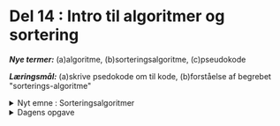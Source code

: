 
# Del 14 : Intro til algoritmer og sortering

***Nye termer:*** (a)algoritme, (b)sorteringsalgoritme, (c)pseudokode

***Læringsmål:*** (a)skrive psedokode om til kode, (b)forståelse af begrebet "sorterings-algoritme"

[//]: # (-----------------------------------------------------------------------------------------------------------------------------)
[//]: # (--------------------------------------------      NYT EMNE        -----------------------------------------------------------)
[//]: # (-----------------------------------------------------------------------------------------------------------------------------)

<details class="blue">
      <summary>Nyt emne : Sorteringsalgoritmer</summary>

***Hvad er en algoritme (her link til wikipedia)*** : 

[https://da.wikipedia.org/wiki/Algoritme](https://da.wikipedia.org/wiki/Algoritme)

***Hvad er sortering?*** :

[https://da.wikipedia.org/wiki/Sorteringsalgoritme](https://da.wikipedia.org/wiki/Sorteringsalgoritme)

***Hvad er pseudokode?*** :

Det kan være en yderst kompliceret affære at skrive en algoritme. 
Både at tænke over programmerings-syntaksen og opbygge/udtænke den rette struktur for algoritmens.
Her kommer "pseudokode" ind i billedet.
Psedukode er kode - "men uden bestemt syntaks" - det er programmet skrevet med "dine" ord.
Lyder det lidt mærkeligt,- så se her:

[https://www.futurelearn.com/info/courses/block-to-text-based-programming/0/steps/39492](https://www.futurelearn.com/info/courses/block-to-text-based-programming/0/steps/39492)


## Eksempel : pseudokode der flytter en cirkel

Lav pseudokoden for et program, der flytter en cirkel fra øverste venstre hjørne af skærmen ned imod nederste højre. Cirklen flyttes 1 pixel både x-aksens og y-aksens retning, hver gang der går 10 frames! Skrive grene almindelige ord. “hvis” i stedet for “if” og “gentag antal gange” istedet for “for”

ps: I behøver kun fokusere på den del af programmet, der er inde i "draw"

***Pseudokode for to simple sorteringsmetoder***

Lad os prøve at sortere følgende array A = [ 7 , 8 , 6 , 9 , 5 , 4 ] med en eller flere af nednstående sorteringsmetoder

```
bytninger <-- 1

sålænge bytninger > 0
    bytninger <-- 0
    for i <- 0 til n - 2
        hvis A[i] > A[i + 1] så
            byt A[i] og A[i + 1]
            bytninger <-- bytninger + 1

```

```
for i <-- 0 til n-1
    minIndex <-- i
    for j <-- i til n-1
        hvis element[j] < element[minIndex]
            minIndex <-- j
    byt element[i] og element[minIndex]
```

</details>



[//]: # (-----------------------------------------------------------------------------------------------------------------------------)
[//]: # (--------------------------------------------      OPGAVE          -----------------------------------------------------------)
[//]: # (-----------------------------------------------------------------------------------------------------------------------------)

<details class = "blue">

<summary>Dagens opgave</summary>


## Opgave : lav program der sorterer, og tager tid på sortering 

I denne opgave skal I selv bygge sorteringen og de arrays - I må ikke bruge indbyggede funktioner
I kan evt. bruge array-funktion "slice()" til at kopiere arrays.

***Del 1*** : Byg en funktion, der laver et array af omvendt sorterede tal.
Funktionen skal tage "længden" af arrayet som input.
Funktionen skal retunere arrayet.

***Del 2*** : Implementer de to forskellige sorteringsmetoder i hver deres funktion.
Funktionerne skal have et array som input. 
Funktionerne skal retunere en kopi af arrayet.

***Del 3*** : Brug "mills()" til at beregne hvor længe det tager at sortere et array på 10000 tal, genereret med funktionen (del 1),  vha. de to sorterings-metoder.

***Del 4*** : (Bonus) Giv eventuelt en matematisk vurdering af hvorfor sorteringsmetoderne ikke er lige hurtige.

</details>